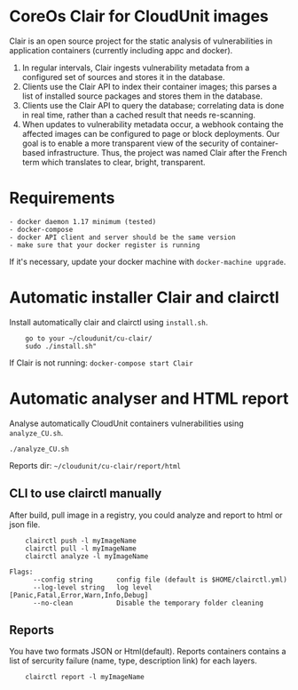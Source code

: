 # CoreOs Clair for CloudUnit images

Clair is an open source project for the static analysis of vulnerabilities in application containers (currently including appc and docker).
1. In regular intervals, Clair ingests vulnerability metadata from a configured set of sources and stores it in the database.
2. Clients use the Clair API to index their container images; this parses a list of installed source packages and stores them in the database.
3. Clients use the Clair API to query the database; correlating data is done in real time, rather than a cached result that needs re-scanning.
4. When updates to vulnerability metadata occur, a webhook containg the affected images can be configured to page or block deployments.
Our goal is to enable a more transparent view of the security of container-based infrastructure. Thus, the project was named Clair after the French term which translates to clear, bright, transparent.

# Requirements

    - docker daemon 1.17 minimum (tested)
    - docker-compose 
    - docker API client and server should be the same version
    - make sure that your docker register is running 

If it's necessary, update your docker machine with `docker-machine upgrade`.

# Automatic installer Clair and clairctl

Install automatically clair and clairctl using `install.sh`.

```
    go to your ~/cloudunit/cu-clair/
    sudo ./install.sh" 
```

If Clair is not running: `docker-compose start Clair`

# Automatic analyser and HTML report

Analyse automatically CloudUnit containers vulnerabilities using `analyze_CU.sh`.

    ./analyze_CU.sh

Reports dir: `~/cloudunit/cu-clair/report/html`

## CLI to use clairctl manually

After build, pull image in a registry, you could analyze and report to html or json file.

```
    clairctl push -l myImageName
    clairctl pull -l myImageName
    clairctl analyze -l myImageName
```

```
Flags:
      --config string      config file (default is $HOME/clairctl.yml)
      --log-level string   log level [Panic,Fatal,Error,Warn,Info,Debug]
      --no-clean           Disable the temporary folder cleaning
```

## Reports

You have two formats JSON or Html(default). Reports containers contains a list of sercurity failure (name, type, description link) for each layers.

```
    clairctl report -l myImageName 
```

 
